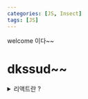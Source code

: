 ```yaml
---
categories: [JS, Insect]
tags: [JS]
---
```


welcome 이다~~

# dkssud~~

<details>
<summary>리액트란 ?</summary>
<div markdown="1">
어쩌구 저쩌구
</div>
</details>
